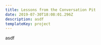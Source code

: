```yaml
---
title: Lessons from the Conversation Pit
date: 2019-07-30T18:08:01.296Z
description: asdf
templateKey: project
---
```

asdf
